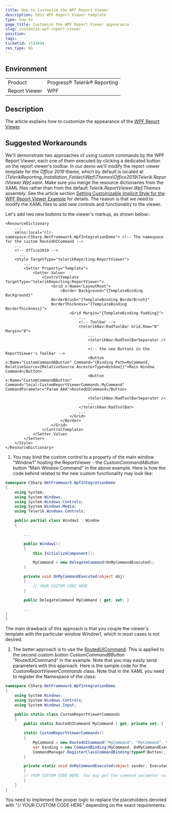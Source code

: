 ```yaml
---
title: How to Customize the WPF Report Viewer
description: Edit WPF Report Viewer template
type: how-to
page_title: Customize the WPF Report Viewer appearance
slug: customize-wpf-report-viewer
position: 
tags: 
ticketid: 1533694
res_type: kb
---
```


## Environment
<table>
	<tbody>
		<tr>
			<td>Product</td>
			<td>Progress® Telerik® Reporting</td>
		</tr>
		<tr>
			<td>Report Viewer</td>
			<td>WPF</td>
		</tr>
	</tbody>
</table>


## Description
The article explains how to customize the appearance of the [WPF Report Viewer](../wpf-report-viewer-intro)

## Suggested Workarounds
We'll demonstrate two approaches of using custom commands by the WPF Report Viewer, each one of them executed by clicking a dedicated button on the report viewer's toolbar. In our demo we'll modify the report viewer template for the _Office 2019_ theme, which by default is located at _(TelerikReporting_Installation_Folder)\Wpf\Themes\Office2019\Telerik.ReportViewer.Wpf.xaml_. 
Make sure you merge the resource dictionaries from the XAML files rather than from the default _Telerik.ReportViewer.Wpf.Themes_ assembly. See the article section [Setting Customizable Implicit Style for the WPF Report Viewer Example](../wpf-report-viewer-implicit-styles#setting-customizable-implicit-style-for-the-wpf-report-viewer-example) for details. The reason is that we need to modify the XAML files to add new controls and functionality to the viewer.

Let's add two new buttons to the viewer's markup, as shown below::
```XAML
<ResourceDictionary
    ...
    xmlns:local="clr-namespace:CSharp.NetFramework.WpfIntegrationDemo">	<!-- The namespace for the custom RoutedUICommand -->
    ...
    <!-- Office2019 -->
	  ...
    <Style TargetType="telerikReporting:ReportViewer">
        ...
        <Setter Property="Template">
            <Setter.Value>
                <ControlTemplate TargetType="telerikReporting:ReportViewer">
                    <Grid x:Name="LayoutRoot">
                        <Border Background="{TemplateBinding Background}"
                    BorderBrush="{TemplateBinding BorderBrush}"
                    BorderThickness="{TemplateBinding BorderThickness}">
                            <Grid Margin="{TemplateBinding Padding}">
                                ...
                                <!-- Toolbar -->
                                <telerikNav:RadToolBar Grid.Row="0" Margin="0">
                                    ...
                                    <telerikNav:RadToolBarSeparator />
                                    
                                    <!-- the new Buttons in the ReportViewer's Toolbar -->
                                    <Button x:Name="CustomCommandAButton" Command="{Binding Path=MyCommand, RelativeSource={RelativeSource AncestorType=Window}}">Main Window Command</Button>
                                    <Button x:Name="CustomCommandBButton" Command="local:CustomReportViewerCommands.MyCommand" CommandParameter="Param AAA">RoutedUICommand</Button>
									                  
                                    <telerikNav:RadToolBarSeparator />
                                    ...
                                </telerikNav:RadToolBar>
                                ...
                            </Grid>
                        </Border>
                    </Grid>
                </ControlTemplate>
            </Setter.Value>
        </Setter>
    </Style>
</ResourceDictionary>
```

1. You may bind the custom control to a property of the main window "Window1" hosting the ReportViewer - the _CustomCommandAButton_ button "Main Window Command" in the above example. Here is how the code behind related to the new custom functionality may look like:

```C#
namespace CSharp.NetFramework.WpfIntegrationDemo
{
    using System;
    using System.Windows;
    using System.Windows.Controls;
    using System.Windows.Media;
    using Telerik.Windows.Controls;

    public partial class Window1 : Window
    {

        ...

        public Window1()
        {
            this.InitializeComponent();

            MyCommand = new DelegateCommand(OnMyCommandExecuted);
        }

        private void OnMyCommandExecuted(object obj)
        {
            // YOUR CUSTOM CODE HERE
        }

        public DelegateCommand MyCommand { get; set; }

        ...
}
}
```

The main drawback of this approach is that you couple the viewer's template with the particular window _Window1_, which in most cases is not desired.

2. The better approach is to use the [RoutedUICommand](https://docs.microsoft.com/en-us/dotnet/api/system.windows.input.routeduicommand?view=net-5.0). 
This is applied to the second custom button _CustomCommandBButton_ "RoutedUICommand" in the example. Note that you may easily send parameters with this approach. 
Here is the sample code for the _CustomReportViewerCommands_ class. Note that in the XAML you need to register the Namespace of the class:

```C#
namespace CSharp.NetFramework.WpfIntegrationDemo
{
    using System.Windows;
    using System.Windows.Controls;
    using System.Windows.Input;

    public static class CustomReportViewerCommands
    {
        public static RoutedUICommand MyCommand { get; private set; }

        static CustomReportViewerCommands()
        {
            MyCommand = new RoutedUICommand("MyCommand", "MyCommand", typeof(Button));
            var binding = new CommandBinding(MyCommand, OnMyCommandExecuted);
            CommandManager.RegisterClassCommandBinding(typeof(Button), binding);
        }

        private static void OnMyCommandExecuted(object sender, ExecutedRoutedEventArgs e)
        {
	    // YOUR CUSTOM CODE HERE. You may get the command parameter value from 'e.Parameter'
        }
    }
}
```

You need to implement the proper logic to replace the placeholders denoted with "// YOUR CUSTOM CODE HERE" depending on the exact requirements.
